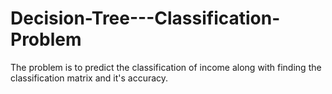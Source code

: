 # Decision-Tree---Classification-Problem
The problem is to predict the classification of income along with finding the classification matrix and it's accuracy. 

